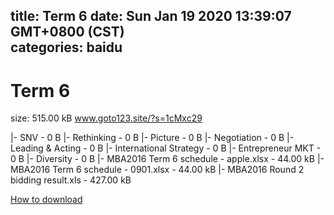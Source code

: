 
title: Term 6
date: Sun Jan 19 2020 13:39:07 GMT+0800 (CST)    
categories: baidu
---

# Term 6
size: 515.00 kB
 www.goto123.site/?s=1cMxc29
 
|- SNV - 0 B
|- Rethinking - 0 B
|- Picture - 0 B
|- Negotiation - 0 B
|- Leading & Acting - 0 B
|- International Strategy - 0 B
|- Entrepreneur MKT - 0 B
|- Diversity - 0 B
|- MBA2016 Term 6 schedule - apple.xlsx - 44.00 kB
|- MBA2016 Term 6 schedule - 0901.xlsx - 44.00 kB
|- MBA2016 Round 2 bidding result.xls - 427.00 kB

[How to download](https://bpcam.bemobtrk.com/go/2ceec3aa-1ca2-46d6-b9ff-aaa5c184517c?jno=1315)